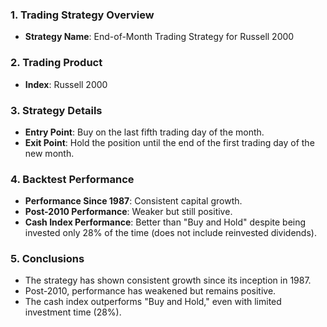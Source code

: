 ### 1. Trading Strategy Overview  
- **Strategy Name**: End-of-Month Trading Strategy for Russell 2000  

### 2. Trading Product  
- **Index**: Russell 2000  

### 3. Strategy Details  
- **Entry Point**: Buy on the last fifth trading day of the month.  
- **Exit Point**: Hold the position until the end of the first trading day of the new month.  

### 4. Backtest Performance  
- **Performance Since 1987**: Consistent capital growth.  
- **Post-2010 Performance**: Weaker but still positive.  
- **Cash Index Performance**: Better than "Buy and Hold" despite being invested only 28% of the time (does not include reinvested dividends).  

### 5. Conclusions  
- The strategy has shown consistent growth since its inception in 1987.  
- Post-2010, performance has weakened but remains positive.  
- The cash index outperforms "Buy and Hold," even with limited investment time (28%).
